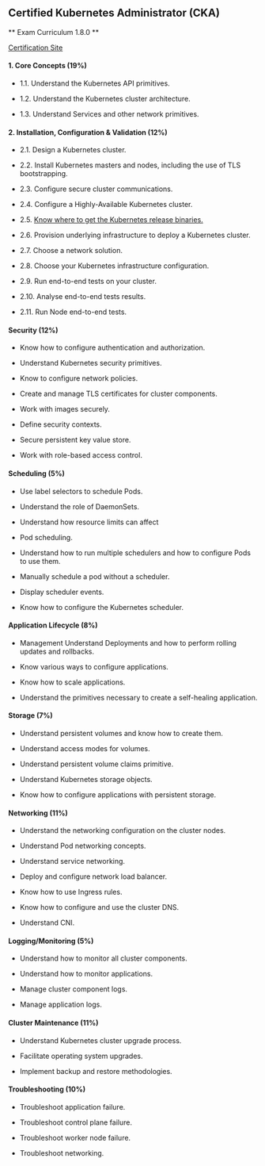 ## Certified Kubernetes Administrator (CKA)

** Exam Curriculum 1.8.0 **



[Certification Site](https://www.cncf.io/certification/expert/)



#### 1. Core Concepts (19%)

- 1.1. Understand the Kubernetes API primitives.

- 1.2. Understand the Kubernetes cluster architecture.

- 1.3. Understand Services and other network primitives.



#### 2. Installation, Configuration & Validation (12%)


- 2.1. Design a Kubernetes cluster.

- 2.2. Install Kubernetes masters and nodes, including the use of TLS bootstrapping.

- 2.3. Configure secure cluster communications.

- 2.4. Configure a Highly-Available Kubernetes cluster.

- 2.5. [Know where to get the Kubernetes release binaries.](https://github.com/petersonwsantos/certified-Kubernetes-administrator/blob/master/doc/2.5.md)

- 2.6. Provision underlying infrastructure to deploy a Kubernetes cluster.

- 2.7. Choose a network solution.

- 2.8. Choose your Kubernetes infrastructure configuration.

- 2.9. Run end-to-end tests on your cluster.

- 2.10. Analyse end-to-end tests results.

- 2.11.  Run Node end-to-end tests.


#### Security (12%)


- Know how to configure authentication and authorization.

- Understand Kubernetes security primitives.

- Know to configure network policies.

- Create and manage TLS certificates for cluster components.

- Work with images securely.

- Define security contexts.

- Secure persistent key value store.

- Work with role-based access control.


#### Scheduling (5%)

- Use label selectors to schedule Pods.

- Understand the role of DaemonSets.

- Understand how resource limits can affect

- Pod scheduling.

- Understand how to run multiple schedulers and how to configure Pods to use them.

- Manually schedule a pod without a scheduler.

- Display scheduler events.

- Know how to configure the Kubernetes scheduler.



#### Application Lifecycle (8%)

- Management Understand Deployments and how to perform rolling updates and rollbacks.

- Know various ways to configure applications.

- Know how to scale applications.

- Understand the primitives necessary to create a self-healing application.


#### Storage (7%)

- Understand persistent volumes and know how to create them.

- Understand access modes for volumes.

- Understand persistent volume claims primitive.

- Understand Kubernetes storage objects.

- Know how to configure applications with persistent storage.


#### Networking (11%)

- Understand the networking configuration on the cluster nodes.

- Understand Pod networking concepts.

- Understand service networking.

- Deploy and configure network load balancer.

- Know how to use Ingress rules.

- Know how to configure and use the cluster DNS.

- Understand CNI.



#### Logging/Monitoring (5%)

- Understand how to monitor all cluster components.

- Understand how to monitor applications.

- Manage cluster component logs.

- Manage application logs.


#### Cluster Maintenance (11%)

- Understand Kubernetes cluster upgrade process.

- Facilitate operating system upgrades.

- Implement backup and restore methodologies.


#### Troubleshooting (10%)

- Troubleshoot application failure.

- Troubleshoot control plane failure.

- Troubleshoot worker node failure.

- Troubleshoot networking.
